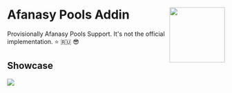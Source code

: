 # Afanasy Pools Addin <img src="https://github.com/laurence-trippen/Afanasy-Pools-Addin/blob/master/Preview/afpools2.png" align="right" width="128">
Provisionally Afanasy Pools Support. It's not the official implementation. :star: :ru: :sunglasses:

## Showcase

![](https://github.com/laurence-trippen/Afanasy-Pools-Addin/blob/master/Preview/mainview.JPG?raw=true)
